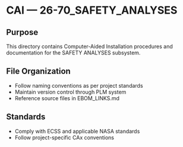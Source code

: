 # CAI — 26-70_SAFETY_ANALYSES

## Purpose

This directory contains Computer-Aided Installation procedures and documentation for the SAFETY ANALYSES subsystem.

## File Organization

- Follow naming conventions as per project standards
- Maintain version control through PLM system
- Reference source files in EBOM_LINKS.md

## Standards

- Comply with ECSS and applicable NASA standards
- Follow project-specific CAx conventions
